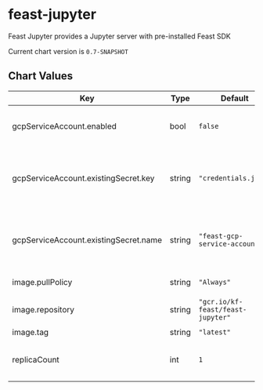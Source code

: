 feast-jupyter
=============
Feast Jupyter provides a Jupyter server with pre-installed Feast SDK

Current chart version is `0.7-SNAPSHOT`





## Chart Values

| Key | Type | Default | Description |
|-----|------|---------|-------------|
| gcpServiceAccount.enabled | bool | `false` | Flag to use [service account](https://cloud.google.com/iam/docs/creating-managing-service-account-keys) JSON key |
| gcpServiceAccount.existingSecret.key | string | `"credentials.json"` | Key in the secret data (file name of the service account) |
| gcpServiceAccount.existingSecret.name | string | `"feast-gcp-service-account"` | Name of the existing secret containing the service account |
| image.pullPolicy | string | `"Always"` | Image pull policy |
| image.repository | string | `"gcr.io/kf-feast/feast-jupyter"` | Docker image repository |
| image.tag | string | `"latest"` | Image tag |
| replicaCount | int | `1` | Number of pods that will be created |
